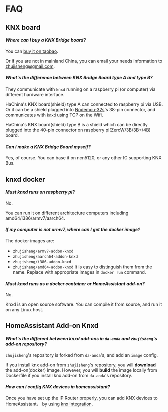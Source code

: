 # FAQ

## KNX board

####  *Where can I buy a KNX Bridge board?*

You can [buy it on taobao](https://item.taobao.com/item.htm?spm=a2oq0.12575281.0.0.50111debqg4Tao&ft=t&id=599299965979).

Or if you are not in mainland China, you can email your needs information to <zhujisheng@gmail.com>.

#### *What's the difference between KNX Bridge Board type A and type B?*

They communicate with `knxd` running on a raspberry pi (or computer) via different hardware interface.

HaChina's KNX board(shield) type A can connected to raspberry pi via USB. Or it can be a shield plugged into [Nodemcu-32s](https://docs.ai-thinker.com/en/esp32/boards/nodemcu_32s)'s 38-pin connector, and communicates with `knxd` using TCP on the Wifi.

HaChina's KNX board(shield) type B is a shield which can be directly plugged into the 40-pin connector on raspberry pi(ZeroW/3B/3B+/4B) board.

#### *Can I make a KNX Bridge Board myself?*

Yes, of course. You can base it on ncn5120, or any other IC supporting KNX Bus.

## knxd docker

#### *Must knxd runs on raspberry pi?*

No.

You can run it on different architecture computers including amd64/i386/armv7/aarch64.

#### *If my computer is not armv7, where can I get the docker image?*

The docker images are:
- `zhujisheng/armv7-addon-knxd`
- `zhujisheng/aarch64-addon-knxd`
- `zhujisheng/i386-addon-knxd`
- `zhujisheng/amd64-addon-knxd`
It is easy to distinguish them from the name. Replace with appropriate images in `docker run` command.

#### *Must knxd runs as a docker container or HomeAssistant add-on?*

No.

Knxd is an open source software. You can compile it from source, and run it on any Linux host. 

## HomeAssistant Add-on Knxd

#### *What's the different between knxd add-ons in `da-anda` and `zhujisheng`'s add-on repository?*

`zhujisheng`'s repository is forked from `da-anda`'s, and add an `image` config. 

If you install knx add-on from `zhujisheng`'s repository, you will **download** the add-on(docker) image. However, you will **build** the image locally from Dockerfile if you install knx add-on from  `da-anda`'s repository.

#### *How can I config KNX devices in homeassistant?*

Once you have set up the IP Router properly, you can add KNX devices to HomeAssistant， by using [knx integration](https://www.home-assistant.io/integrations/knx/).
